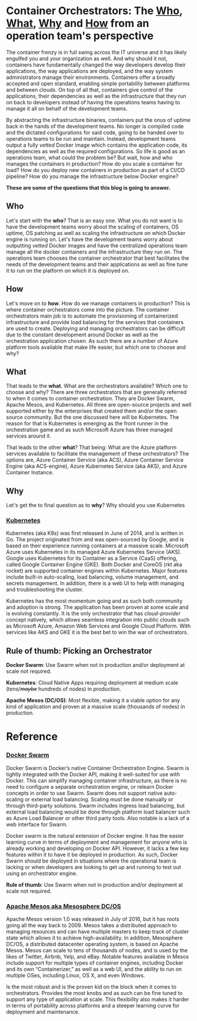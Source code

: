 # Container Orchestrators: The [Who](#who), [What](#what), [Why](#why) and [How](#how) from an operation team's perspective

The container frenzy is in full swing across the IT universe and it has likely engulfed you and your organization as well. And why should it not, containers have fundamentally changed the way developers develop their applications, the way applications are deployed, and the way system administrators manage their environments. Containers offer a broadly accepted and open standard, enabling simple portability between platforms and between clouds. On top of all that, containers give control of the applications, their dependencies as well as the infrastructure that they run on back to developers instead of having the operations teams having to manage it all on behalf of the development teams. 

By abstracting the infrastructure binaries, containers put the onus of uptime back in the hands of the development teams. No longer is compiled code and the dictated configurations for said code, going to be handed over to operations teams to be run and maintain. Instead, development teams output a fully *vetted* Docker image which contains the application code, its dependencies as well as the required configurations. So life is good as an operations team, what could the problem be? But wait, how and who manages the containers in production? How do you scale a container for load? How do you deploy new containers in production as part of a CI/CD pipeline? How do you manage the infrastructure below Docker engine? 

**These are some of the questions that this blog is going to answer.**

## Who
Let's start with the **who**? That is an easy one. What you do not want is to have the development teams worry about the scaling of containers, OS uptime, OS patching as well as scaling the infrastructure on which Docker engine is running on. Let's have the development teams worry about outputting *vetted* Docker images and have the centralized operations team manage all the docker containers and the infrastructure they run on. The operations team chooses the container orchestrator that best facilitates the needs of the development teams and their applications as well as fine tune it to run on the platform on which it is deployed on.

## How
Let's move on to **how**. How do we manage containers in production? This is where container orchestrators come into the picture. The container orchestrators main job is to automate the provisioning of containerized infrastructure and provide load balancing for the services that containers are used to create. Deploying and managing orchestrators can be difficult due to the constant development around Docker as well as the orchestration application chosen. As such there are a number of Azure platform tools available that make life easier, but which one to choose and why? 

## What
That leads to the **what**. What are the orchestrators available? Which one to choose and why? There are three orchestrators that are generally referred to when it comes to container orchestration. They are Docker Swarm, Apache Mesos, and Kubernetes. All three are open-source projects and well supported either by the enterprises that created them and/or the open source community. But the one discussed here will be Kubernetes. The reason for that is Kubernetes is emerging as the front runner in the orchestration game and as such Microsoft Azure has three managed services around it.

That leads to the other **what**? That being: What are the Azure platform services available to facilitate the management of these orchestrators? The options are, Azure Container Service (aka ACS), Azure Container Service Engine (aka ACS-engine), Azure Kubernetes Service (aka AKS), and Azure Container Instance.

## Why
Let's get the to final question as to **why**? Why should you use Kubernetes 


### [Kubernetes](https://kubernetes.io/docs/home/)

Kubernetes (aka K8s) was first released in June of 2014, and is written in Go. The project originated from and was open-sourced by Google, and is based on their experience running containers at a massive scale. Microsoft Azure uses Kubernetes in its managed Azure Kubernetes Service (AKS). Google uses Kubernetes for its Container as a Service (CaaS) offering, called Google Container Engine (GKE). Both Docker and CoreOS (rkt aka rocket) are supported container engines within Kubernetes. Major features include built-in auto-scaling, load balancing, volume management, and secrets management. In addition, there is a web UI to help with managing and troubleshooting the cluster.

Kubernetes has the most momentum going and as such both community and adoption is strong. The application has been proven at some scale and is evolving constantly. It is the only orchestrator that has *cloud-provider* concept natively, which allows seamless integration into public clouds such as Microsoft Azure, Amazon Web Services and Google Cloud Platform. With services like AKS and GKE it is the best bet to win the war of orchestrators.

## Rule of thumb: Picking an Orchestrator

**Docker Swarm**: Use Swarm when not in production and/or deployment at scale not required.

**Kubernetes**: Cloud Native Apps requiring deployment at medium scale (tens/~~*maybe*~~ hundreds of nodes) in production.

**Apache Mesos (DC/OS)**: Most flexible, making it a viable option for any kind of application and proven at a massive scale (thousands of nodes) in production.

# Reference

### [Docker Swarm](https://docs.docker.com/engine/swarm/)
Docker Swarm is Docker’s native Container Orchestration Engine. Swarm is tightly integrated with the Docker API, making it well-suited for use with Docker. This can simplify managing container infrastructure, as there is no need to configure a separate orchestration engine, or relearn Docker concepts in order to use Swarm. Swarm does not support native auto-scaling or external load balancing. Scaling must be done manually or through third-party solutions. Swarm includes ingress load balancing, but external load balancing would be done through platform load balancer such as Azure Load Balancer or other third party tools. Also notable is a lack of a web interface for Swarm.

Docker swarm is the natural extension of Docker engine. It has the easier learning curve in terms of deployment and management for anyone who is already working and developing on Docker API. However, it lacks a few key features within it to have it be deployed in production. As such, Docker Swarm should be deployed in situations where the operational team is lacking or when developers are looking to get up and running to test out using an orchestrator engine. 

**Rule of thumb**: Use Swarm when not in production and/or deployment at scale not required.

###  [Apache Mesos aka Mesosphere DC/OS](http://mesos.apache.org/documentation/latest/)
Apache Mesos version 1.0 was released in July of 2016, but it has roots going all the way back to 2009. Mesos takes a distributed approach to managing resources and can have multiple masters to keep track of cluster state which allows it to achieve high-availability. In addition, Mesosphere DC/OS, a distributed datacenter operating system, is based on Apache Mesos. Mesos can scale to tens of thousands of nodes, and is used by the likes of Twitter, Airbnb, Yelp, and eBay. Notable features available in Mesos include support for multiple types of container engines, including Docker and its own “Containerizer,” as well as a web UI, and the ability to run on multiple OSes, including Linux, OS X, and even Windows.

Is the most robust and is the proven kid on the block when it comes to orchestrators. Provides the most knobs and as such can be fine tuned to support any type of application at scale. This flexibility also makes it harder in terms of portability across platforms and a steeper learning curve for deployment and maintenance. 

